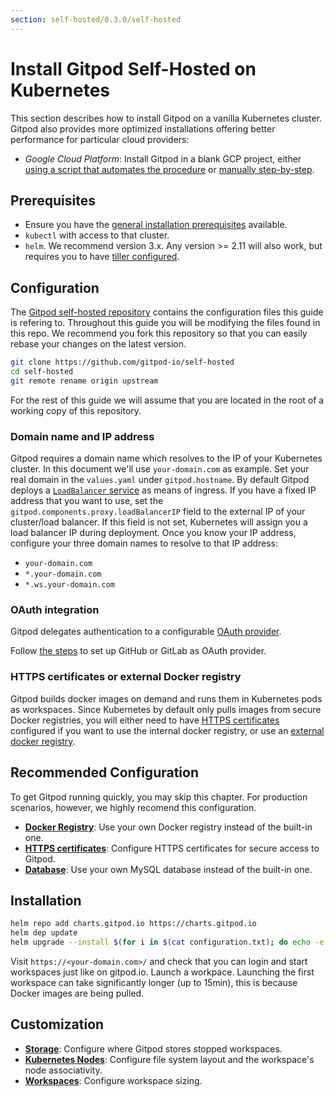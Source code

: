```yaml
---
section: self-hosted/0.3.0/self-hosted
---
```


# Install Gitpod Self-Hosted on Kubernetes

This section describes how to install Gitpod on a vanilla Kubernetes cluster.
Gitpod also provides more optimized installations offering better performance for particular cloud providers:

- _Google Cloud Platform_: Install Gitpod in a blank GCP project, either [using a script that automates the procedure](./install-on-gcp-script/) or [manually step-by-step](./install-on-gcp-manual/).

## Prerequisites

- Ensure you have the [general installation prerequisites](./prepare-installation/) available.
- `kubectl` with access to that cluster.
- `helm`. We recommend version 3.x. Any version >= 2.11 will also work, but requires you to have [tiller configured](./helm-2x/).

## Configuration

The [Gitpod self-hosted repository](https://github.com/gitpod-io/self-hosted) contains the configuration files this guide is refering to.
Throughout this guide you will be modifying the files found in this repo.
We recommend you fork this repository so that you can easily rebase your changes on the latest version.

```bash
git clone https://github.com/gitpod-io/self-hosted
cd self-hosted
git remote rename origin upstream
```

For the rest of this guide we will assume that you are located in the root of a working copy of this repository.

### Domain name and IP address

Gitpod requires a domain name which resolves to the IP of your Kubernetes cluster. In this document we'll use `your-domain.com` as example. Set your real domain in the `values.yaml` under `gitpod.hostname`.
By default Gitpod deploys a [`LoadBalancer` service](https://kubernetes.io/docs/concepts/services-networking/service/#loadbalancer) as means of ingress.
If you have a fixed IP address that you want to use, set the `gitpod.components.proxy.loadBalancerIP` field to the external IP of your cluster/load balancer.
If this field is not set, Kubernetes will assign you a load balancer IP during deployment.
Once you know your IP address, configure your three domain names to resolve to that IP address:

- `your-domain.com`
- `*.your-domain.com`
- `*.ws.your-domain.com`

### OAuth integration

Gitpod delegates authentication to a configurable [OAuth provider](./prepare-installation/#user-authorization-and-git-integration).

Follow [the steps](./oauth/) to set up GitHub or GitLab as OAuth provider.

### HTTPS certificates or external Docker registry

Gitpod builds docker images on demand and runs them in Kubernetes pods as workspaces.
Since Kubernetes by default only pulls images from secure Docker registries,
you will either need to have [HTTPS certificates](./https-certs/) configured if you want to use the internal docker registry,
or use an [external docker registry](./docker-registry/).

## Recommended Configuration

To get Gitpod running quickly, you may skip this chapter.
For production scenarios, however, we highly recomend this configuration.

- [**Docker Registry**](./docker-registry/): Use your own Docker registry instead of the built-in one.
- [**HTTPS certificates**](./https-certs/): Configure HTTPS certificates for secure access to Gitpod.
- [**Database**](./database/): Use your own MySQL database instead of the built-in one.

## Installation

```bash
helm repo add charts.gitpod.io https://charts.gitpod.io
helm dep update
helm upgrade --install $(for i in $(cat configuration.txt); do echo -e "-f $i"; done) gitpod .
```

Visit `https://<your-domain.com>/` and check that you can login and start workspaces just like on gitpod.io.
Launch a workpace. Launching the first workspace can take significantly longer (up to 15min), this is because Docker images are being pulled.

## Customization

- [**Storage**](./storage/): Configure where Gitpod stores stopped workspaces.
- [**Kubernetes Nodes**](./nodes/): Configure file system layout and the workspace's node associativity.
- [**Workspaces**](./workspaces/): Configure workspace sizing.

